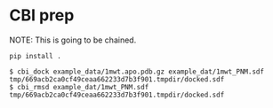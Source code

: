 # CBI prep

NOTE: This is going to be chained.

```
pip install .

$ cbi_dock example_data/1mwt.apo.pdb.gz example_dat/1mwt_PNM.sdf
tmp/669acb2ca0cf49ceaa662233d7b3f901.tmpdir/docked.sdf
$ cbi_rmsd example_dat/1mwt_PNM.sdf tmp/669acb2ca0cf49ceaa662233d7b3f901.tmpdir/docked.sdf
```
